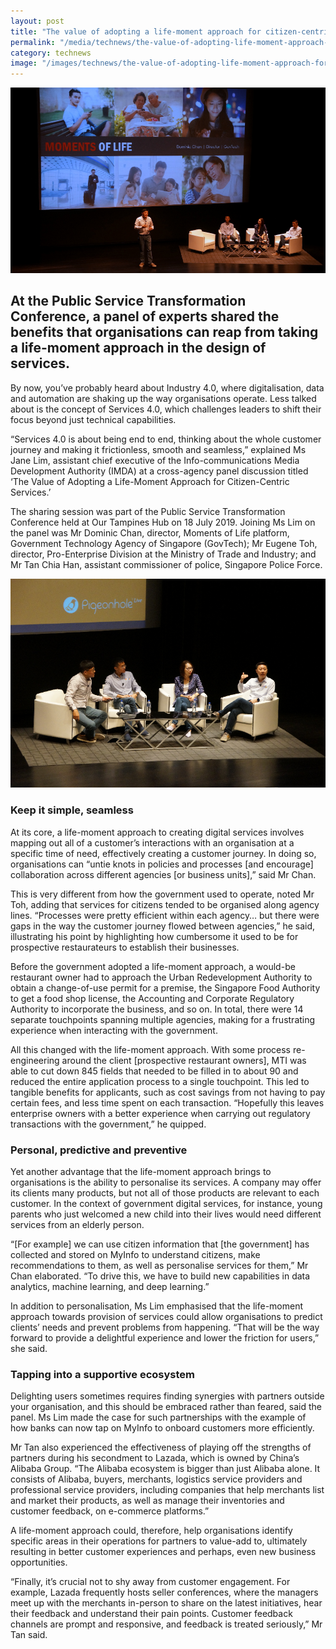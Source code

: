```yaml
---
layout: post
title: "The value of adopting a life-moment approach for citizen-centric services"
permalink: "/media/technews/the-value-of-adopting-life-moment-approach-for-citizen-centric-services"
category: technews
image: "/images/technews/the-value-of-adopting-life-moment-approach-for-citizen-centric-services-part1.png"
---
```


![MOL at PST](/images/technews/the-value-of-adopting-life-moment-approach-for-citizen-centric-services.part1.png)

At the Public Service Transformation Conference, a panel of experts shared the benefits that organisations can reap from taking a life-moment approach in the design of services.
---
 
By now, you’ve probably heard about Industry 4.0, where digitalisation, data and automation are shaking up the way organisations operate. Less talked about is the concept of Services 4.0, which challenges leaders to shift their focus beyond just technical capabilities.  

“Services 4.0 is about being end to end, thinking about the whole customer journey and making it frictionless, smooth and seamless,” explained Ms Jane Lim, assistant chief executive of the Info-communications Media Development Authority (IMDA) at a cross-agency panel discussion titled ‘The Value of Adopting a Life-Moment Approach for Citizen-Centric Services.’

The sharing session was part of the Public Service Transformation Conference held at Our Tampines Hub on 18 July 2019. Joining Ms Lim on the panel was Mr Dominic Chan, director, Moments of Life platform, Government Technology Agency of Singapore (GovTech); Mr Eugene Toh, director, Pro-Enterprise Division at the Ministry of Trade and Industry; and Mr Tan Chia Han, assistant commissioner of police, Singapore Police Force.

![MOL at PST](/images/technews/the-value-of-adopting-life-moment-approach-for-citizen-centric-services-part2.png)

### **Keep it simple, seamless**

At its core, a life-moment approach to creating digital services involves mapping out all of a customer’s interactions with an organisation at a specific time of need, effectively creating a customer journey. In doing so, organisations can “untie knots in policies and processes [and encourage] collaboration across different agencies [or business units],” said Mr Chan.

This is very different from how the government used to operate, noted Mr Toh, adding that services for citizens tended to be organised along agency lines. “Processes were pretty efficient within each agency… but there were gaps in the way the customer journey flowed between agencies,” he said, illustrating his point by highlighting how cumbersome it used to be for prospective restaurateurs to establish their businesses.

Before the government adopted a life-moment approach, a would-be restaurant owner had to approach the Urban Redevelopment Authority to obtain a change-of-use permit for a premise, the Singapore Food Authority to get a food shop license, the Accounting and Corporate Regulatory Authority to incorporate the business, and so on. In total, there were 14 separate touchpoints spanning multiple agencies, making for a frustrating experience when interacting with the government.

All this changed with the life-moment approach. With some process re-engineering around the client [prospective restaurant owners], MTI was able to cut down 845 fields that needed to be filled in to about 90 and reduced the entire application process to a single touchpoint. This led to tangible benefits for applicants, such as cost savings from not having to pay certain fees, and less time spent on each transaction. “Hopefully this leaves enterprise owners with a better experience when carrying out regulatory transactions with the government,” he quipped.

### **Personal, predictive and preventive**

Yet another advantage that the life-moment approach brings to organisations is the ability to personalise its services. A company may offer its clients many products, but not all of those products are relevant to each customer. In the context of government digital services, for instance, young parents who just welcomed a new child into their lives would need different services from an elderly person. 

“[For example] we can use citizen information that [the government] has collected and stored on MyInfo to understand citizens, make recommendations to them, as well as personalise services for them,” Mr Chan elaborated. “To drive this, we have to build new capabilities in data analytics, machine learning, and deep learning.”

In addition to personalisation, Ms Lim emphasised that the life-moment approach towards provision of services could allow organisations to predict clients’ needs and prevent problems from happening. “That will be the way forward to provide a delightful experience and lower the friction for users,” she said.

### **Tapping into a supportive ecosystem**

Delighting users sometimes requires finding synergies with partners outside your organisation, and this should be embraced rather than feared, said the panel. Ms Lim made the case for such partnerships with the example of how banks can now tap on MyInfo to onboard customers more efficiently.

Mr Tan also experienced the effectiveness of playing off the strengths of partners during his secondment to Lazada, which is owned by China’s Alibaba Group. “The Alibaba ecosystem is bigger than just Alibaba alone. It consists of Alibaba, buyers, merchants, logistics service providers and professional service providers, including companies that help merchants list and market their products, as well as manage their inventories and customer feedback, on e-commerce platforms.”

A life-moment approach could, therefore, help organisations identify specific areas in their operations for partners to value-add to, ultimately resulting in better customer experiences and perhaps, even new business opportunities. 

“Finally, it’s crucial not to shy away from customer engagement. For example, Lazada frequently hosts seller conferences, where the managers meet up with the merchants in-person to share on the latest initiatives, hear their feedback and understand their pain points. Customer feedback channels are prompt and responsive, and feedback is treated seriously,” Mr Tan said. 
